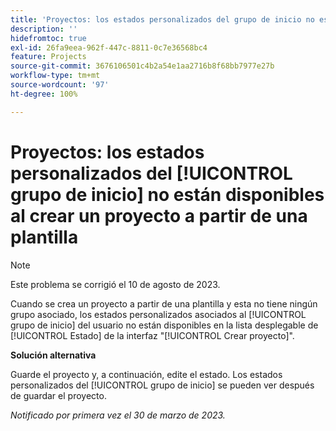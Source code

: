 ```yaml
---
title: 'Proyectos: los estados personalizados del grupo de inicio no están disponibles al crear un proyecto a partir de una plantilla'
description: ''
hidefromtoc: true
exl-id: 26fa9eea-962f-447c-8811-0c7e36568bc4
feature: Projects
source-git-commit: 3676106501c4b2a54e1aa2716b8f68bb7977e27b
workflow-type: tm+mt
source-wordcount: '97'
ht-degree: 100%

---
```


# Proyectos: los estados personalizados del [!UICONTROL grupo de inicio] no están disponibles al crear un proyecto a partir de una plantilla

>[!NOTE]
>
>Este problema se corrigió el 10 de agosto de 2023.

Cuando se crea un proyecto a partir de una plantilla y esta no tiene ningún grupo asociado, los estados personalizados asociados al [!UICONTROL grupo de inicio] del usuario no están disponibles en la lista desplegable de [!UICONTROL Estado] de la interfaz &quot;[!UICONTROL Crear proyecto]&quot;.

**Solución alternativa**

Guarde el proyecto y, a continuación, edite el estado. Los estados personalizados del [!UICONTROL grupo de inicio] se pueden ver después de guardar el proyecto.

_Notificado por primera vez el 30 de marzo de 2023._

